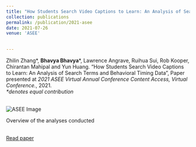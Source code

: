 ```yaml
---
title: "How Students Search Video Captions to Learn: An Analysis of Search Terms and Behavioral Timing Data"
collection: publications
permalink: /publication/2021-asee
date: 2021-07-26
venue: 'ASEE'
 

---
```

Zhilin Zhang\*, <b>Bhavya Bhavya</b>\*, Lawrence Angrave, Ruihua Sui, Rob Kooper, Chirantan Mahipal and Yun Huang. “How Students Search Video Captions to Learn: An Analysis of Search Terms and Behavioral Timing Data”, Paper presented at <i>2021 ASEE Virtual Annual Conference Content Access, Virtual Conference.</i>, 2021. <br>
<i>*denotes equal contribution<br><br></i>

![ASEE Image](http://bhaavya.github.io/images/asee.png) <!-- .element height="50px" width="50px" -->

<div style="text-align: justify"> Overview of the analyses conducted <br><br>
</div>

[Read paper<br>](https://bhaavya.github.io/files/asee.pdf)

  



